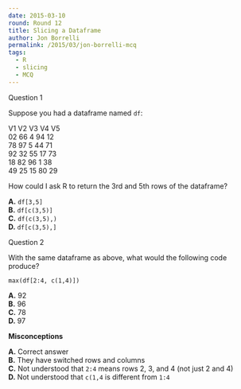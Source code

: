 ```yaml
---
date: 2015-03-10
round: Round 12
title: Slicing a Dataframe
author: Jon Borrelli
permalink: /2015/03/jon-borrelli-mcq
tags:
  - R
  - slicing
  - MCQ
---
```

Question 1 

Suppose you had a dataframe named `df`: 

 V1 V2 V3 V4 V5  
 02 66  4 94 12  
 78 97  5 44 71  
 92 32 55 17 73  
 18 82 96  1 38  
 49 25 15 80 29  

How could I ask R to return the 3rd and 5th rows of the dataframe? 

**A.** `df[3,5]`   
**B.** `df[c(3,5)]`  
**C.** `df(c(3,5),)`    
**D.** `df[c(3,5),]`    


Question 2

With the same dataframe as above, what would the following code produce?   

```
max(df[2:4, c(1,4)])
```

**A.** 92  
**B.** 96  
**C.** 78  
**D.** 97

**Misconceptions**

**A.** Correct answer  
**B.** They have switched rows and columns  
**C.** Not understood that `2:4` means rows 2, 3, and 4 (not just 2 and 4)  
**D.** Not understood that `c(1,4` is different from `1:4`